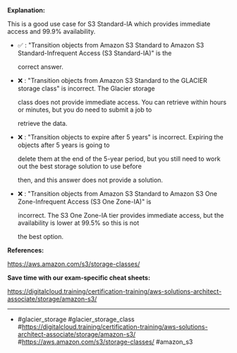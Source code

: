 **Explanation:**

This is a good use case for S3 Standard-IA which provides immediate access and 99.9% availability.

- ✅ :  "Transition objects from Amazon S3 Standard to Amazon S3 Standard-Infrequent Access (S3 Standard-IA)" is the

  correct answer.

- ❌ :  "Transition objects from Amazon S3 Standard to the GLACIER storage class" is incorrect. The Glacier storage

  class does not provide immediate access. You can retrieve within hours or minutes, but you do need to submit a job to

  retrieve the data.

- ❌ :  "Transition objects to expire after 5 years" is incorrect. Expiring the objects after 5 years is going to

  delete them at the end of the 5-year period, but you still need to work out the best storage solution to use before

  then, and this answer does not provide a solution.

- ❌ :  "Transition objects from Amazon S3 Standard to Amazon S3 One Zone-Infrequent Access (S3 One Zone-IA)" is

  incorrect. The S3 One Zone-IA tier provides immediate access, but the availability is lower at 99.5% so this is not

  the best option.

**References:**

<https://aws.amazon.com/s3/storage-classes/>

**Save time with our exam-specific cheat sheets:**

<https://digitalcloud.training/certification-training/aws-solutions-architect-associate/storage/amazon-s3/>

----

- #glacier_storage #glacier_storage_class #<https://digitalcloud.training/certification-training/aws-solutions-architect-associate/storage/amazon-s3/> #<https://aws.amazon.com/s3/storage-classes/> #amazon_s3
